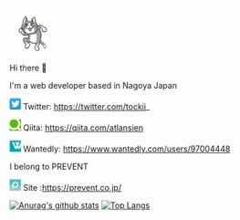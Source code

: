 <img src="https://github.com/atlansien/atlansien/blob/master/images/genbaneko.gif" width="80">

Hi there 👋

I'm a web developer based in Nagoya Japan

<img src="https://github.com/atlansien/atlansien/blob/master/images/twitter.png" width="20"> Twitter: https://twitter.com/tockii_

<img src="https://github.com/atlansien/atlansien/blob/master/images/qiita.png" width="20"> Qiita: https://qiita.com/atlansien

<img src="https://github.com/atlansien/atlansien/blob/master/images/wantedly.png" width="20"> Wantedly: https://www.wantedly.com/users/97004448

I belong to PREVENT

<img src="https://github.com/atlansien/atlansien/blob/master/images/prevent.png" width="20"> Site :https://prevent.co.jp/

[![Anurag's github stats](https://github-readme-stats.vercel.app/api?username=atlansien)](https://github.com/anuraghazra/github-readme-stats)
[![Top Langs](https://github-readme-stats.vercel.app/api/top-langs/?username=atlansien)](https://github.com/anuraghazra/github-readme-stats)
